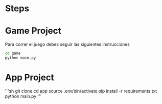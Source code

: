 # Steps

# Game Project

Para correr el juego debes seguir las siguientes instrucciones

```sh
cd game
python main.py
```

# App Project

'''sh
git clone
cd app
source .env/bin/activate
pip install -r requirements.txt
python main.py
'''
